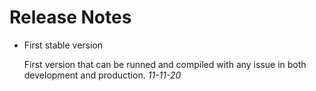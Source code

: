# Release Notes

- First stable version
  
    First version that can be runned and compiled with any issue in both development and production. *11-11-20*